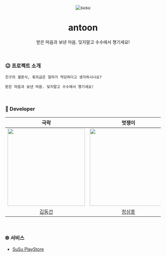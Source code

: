 <p align="center">
    <img src="https://github.com/YAPP-Github/oksusu-susu-api/assets/50691225/3d27e326-8d11-4619-88ad-0b801af85812" alt="susu" >
    <br />
    <h1 align="center">antoon</h1>
    <p align="center">받은 마음과 보낸 마음. 잊지말고 수수에서 챙기세요!</p>
    <br />
</p>

### 😉 프로젝트 소개

```
친구의 결혼식, 축의금은 얼마가 적당하다고 생각하시나요?

받은 마음과 보낸 마음. 잊지말고 수수에서 챙기세요!
```

<br>

### 🙋 Developer

|                                      극락                                       |                                      멋쟁이                                      |
|:-----------------------------------------------------------------------------:|:-----------------------------------------------------------------------------:|
| <img src="https://avatars.githubusercontent.com/u/50691225?v=4" width="250"/> | <img src="https://avatars.githubusercontent.com/u/67852689?v=4" width="250"/> |
|                    [김동건](https://github.com/DongGeon0908)                     |                      [정상훈](https://github.com/wjdtkdgns)                      |

<br>

### 🌐 서비스

- [SuSu PlayStore](https://play.google.com/store/apps/details?id=com.oksusu.susu)

<br>
